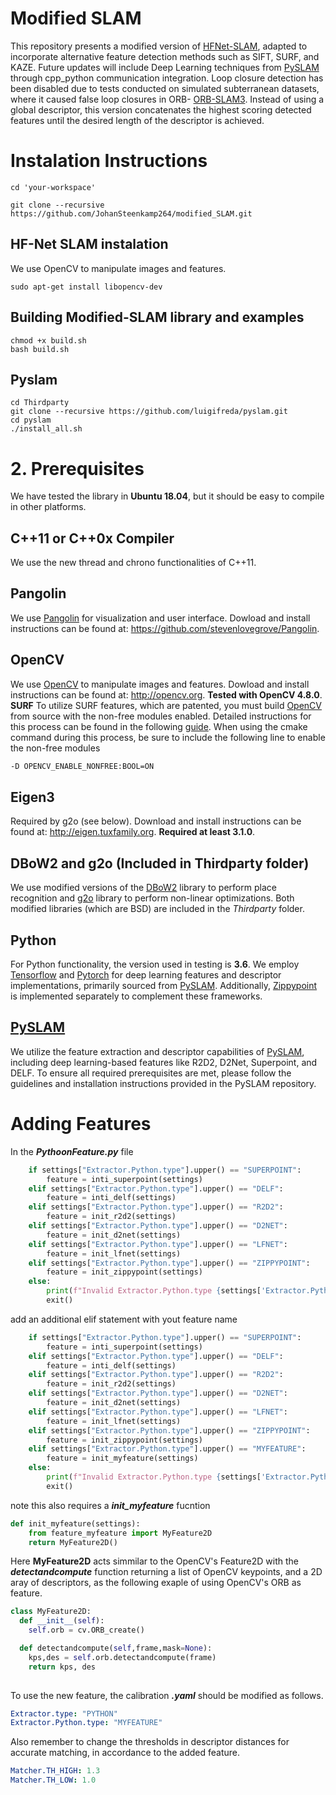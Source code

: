 # Modified SLAM
This repository presents a modified version of [HFNet-SLAM](https://github.com/LiuLimingCode/HFNet_SLAM), adapted to incorporate alternative feature detection methods such as SIFT, SURF, and KAZE. Future updates will include Deep Learning techniques from [PySLAM](https://github.com/luigifreda/pyslam) through cpp_python communication integration. Loop closure detection has been disabled due to tests conducted on simulated subterranean datasets, where it caused false loop closures in ORB- [ORB-SLAM3](https://github.com/UZ-SLAMLab/ORB_SLAM3). Instead of using a global descriptor, this version concatenates the highest scoring detected features until the desired length of the descriptor is achieved.

# Instalation Instructions

```
cd 'your-workspace'
```

```
git clone --recursive https://github.com/JohanSteenkamp264/modified_SLAM.git
```


## HF-Net SLAM instalation
We use OpenCV to manipulate images and features.

```
sudo apt-get install libopencv-dev
```

## Building Modified-SLAM library and examples

```
chmod +x build.sh
bash build.sh
```

## Pyslam
```
cd Thirdparty
git clone --recursive https://github.com/luigifreda/pyslam.git
cd pyslam
./install_all.sh

```

# 2. Prerequisites
We have tested the library in **Ubuntu 18.04**, but it should be easy to compile in other platforms. 

## C++11 or C++0x Compiler
We use the new thread and chrono functionalities of C++11.

## Pangolin
We use [Pangolin](https://github.com/stevenlovegrove/Pangolin) for visualization and user interface. Dowload and install instructions can be found at: https://github.com/stevenlovegrove/Pangolin.

## OpenCV
We use [OpenCV](http://opencv.org) to manipulate images and features. Dowload and install instructions can be found at: http://opencv.org. **Tested with OpenCV 4.8.0**.
**SURF**
  To utilize SURF features, which are patented, you must build [OpenCV](http://opencv.org) from source with the non-free modules enabled. Detailed instructions for this process can be found in the following  [guide](https://developer.ridgerun.com/wiki/index.php/Compiling_OpenCV_from_Source). When using the cmake command during this process, be sure to include the following line to enable the non-free modules
  ```bash
  -D OPENCV_ENABLE_NONFREE:BOOL=ON
  ```

## Eigen3
Required by g2o (see below). Download and install instructions can be found at: http://eigen.tuxfamily.org. **Required at least 3.1.0**.

## DBoW2 and g2o (Included in Thirdparty folder)
We use modified versions of the [DBoW2](https://github.com/dorian3d/DBoW2) library to perform place recognition and [g2o](https://github.com/RainerKuemmerle/g2o) library to perform non-linear optimizations. Both modified libraries (which are BSD) are included in the *Thirdparty* folder.

## Python
For Python functionality, the version used in testing is **3.6**. We employ  [Tensorflow](https://www.tensorflow.org/install) and [Pytorch](https://pytorch.org/get-started/locally/) for deep learning features and descriptor implementations, primarily sourced from [PySLAM](https://github.com/luigifreda/pyslam). Additionally, [Zippypoint](https://github.com/menelaoskanakis/ZippyPoint) is implemented separately to complement these frameworks.

## [PySLAM](https://github.com/luigifreda/pyslam)
We utilize the feature extraction and descriptor capabilities of [PySLAM](https://github.com/luigifreda/pyslam), including deep learning-based features like R2D2, D2Net, Superpoint, and DELF. To ensure all required prerequisites are met, please follow the guidelines and installation instructions provided in the PySLAM repository.

# Adding Features
In the ***PythoonFeature.py*** file
```Python
    if settings["Extractor.Python.type"].upper() == "SUPERPOINT":
        feature = inti_superpoint(settings)
    elif settings["Extractor.Python.type"].upper() == "DELF":
        feature = inti_delf(settings)
    elif settings["Extractor.Python.type"].upper() == "R2D2":
        feature = init_r2d2(settings)
    elif settings["Extractor.Python.type"].upper() == "D2NET":
        feature = init_d2net(settings)
    elif settings["Extractor.Python.type"].upper() == "LFNET":
        feature = init_lfnet(settings)
    elif settings["Extractor.Python.type"].upper() == "ZIPPYPOINT":
        feature = init_zippypoint(settings)
    else:
        print(f"Invalid Extractor.Python.type {settings['Extractor.Python.type']}")
        exit()
```
add an additional elif statement with yout feature name
```Python
    if settings["Extractor.Python.type"].upper() == "SUPERPOINT":
        feature = inti_superpoint(settings)
    elif settings["Extractor.Python.type"].upper() == "DELF":
        feature = inti_delf(settings)
    elif settings["Extractor.Python.type"].upper() == "R2D2":
        feature = init_r2d2(settings)
    elif settings["Extractor.Python.type"].upper() == "D2NET":
        feature = init_d2net(settings)
    elif settings["Extractor.Python.type"].upper() == "LFNET":
        feature = init_lfnet(settings)
    elif settings["Extractor.Python.type"].upper() == "ZIPPYPOINT":
        feature = init_zippypoint(settings)
    elif settings["Extractor.Python.type"].upper() == "MYFEATURE":
        feature = init_myfeature(settings)
    else:
        print(f"Invalid Extractor.Python.type {settings['Extractor.Python.type']}")
        exit()
```
note this also requires a ***init_myfeature*** fucntion
```Python
def init_myfeature(settings):
    from feature_myfeature import MyFeature2D
    return MyFeature2D()
```
Here **MyFeature2D** acts simmilar to the OpenCV's Feature2D with the ***detectandcompute*** function returning a list of OpenCV keypoints, and a 2D aray of descriptors, as the following exaple of using OpenCV's ORB as feature.
```Python
class MyFeature2D:
  def __init__(self):
    self.orb = cv.ORB_create()

  def detectandcompute(self,frame,mask=None):
    kps,des = self.orb.detectandcompute(frame)
    return kps, des
 
```
To use the new feature, the calibration ***.yaml*** should be modified as follows.
```YAML
Extractor.type: "PYTHON" 
Extractor.Python.type: "MYFEATURE"
```
Also remember to change the thresholds in descriptor distances for accurate matching, in accordance to the added feature.
```YAML
Matcher.TH_HIGH: 1.3
Matcher.TH_LOW: 1.0
```


